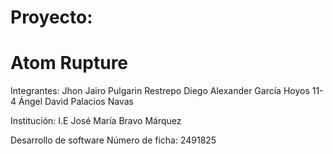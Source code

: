 # Proyecto:
# Atom Rupture

Integrantes: 
Jhon Jairo Pulgarin Restrepo
Diego Alexander García Hoyos             11-4
Ángel David Palacios Navas

Institución:
I.E José María Bravo Márquez

Desarrollo de software
Número de ficha: 2491825
